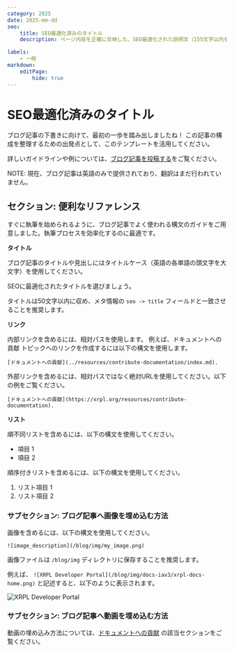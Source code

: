 ```yaml
---
category: 2025
date: 2025-mm-dd
seo:
    title: SEO最適化済みのタイトル
    description: ページ内容を正確に反映した、SEO最適化された説明文（155文字以内を推奨）。

labels:
    - 一般
markdown:
    editPage:
        hide: true
---
```

# SEO最適化済みのタイトル


ブログ記事の下書きに向けて、最初の一歩を踏み出しましたね！ この記事の構成を整理するための出発点として、このテンプレートを活用してください。

<!-- BREAK -->


詳しいガイドラインや例については、[ブログ記事を投稿する](https://xrpl.org/resources/contribute-blog/)をご覧ください。

NOTE: 現在、ブログ記事は英語のみで提供されており、翻訳はまだ行われていません。

## セクション: 便利なリファレンス

すぐに執筆を始められるように、ブログ記事でよく使われる構文のガイドをご用意しました。執筆プロセスを効率化するのに最適です。

**タイトル**

ブログ記事のタイトルや見出しにはタイトルケース（英語の各単語の頭文字を大文字）を使用してください。 

SEOに最適化されたタイトルを選びましょう。 

タイトルは50文字以内に収め、メタ情報の `seo -> title` フィールドと一致させることを推奨します。

**リンク**

内部リンクを含めるには、相対パスを使用します。  例えば、ドキュメントへの貢献 トピックへのリンクを作成するには以下の構文を使用します。

```
[ドキュメントへの貢献](../resources/contribute-documentation/index.md).
```

外部リンクを含めるには、相対パスではなく絶対URLを使用してください。以下の例をご覧ください。

```
[ドキュメントへの貢献](https://xrpl.org/resources/contribute-documentation).
```

**リスト**

順不同リストを含めるには、以下の構文を使用してください。

- 項目 1
- 項目 2

順序付きリストを含めるには、以下の構文を使用してください。

1. リスト項目 1
2. リスト項目 2


### サブセクション: ブログ記事へ画像を埋め込む方法

画像を含めるには、以下の構文を使用してください。

```
![image_description](/blog/img/my_image.png)
```

画像ファイルは `/blog/img` ディレクトリに保存することを推奨します。

例えば、 `![XRPL Developer Portal](/blog/img/docs-iav3/xrpl-docs-home.png)` と記述すると、以下のように表示されます。

![XRPL Developer Portal](/blog/img/docs-iav3/xrpl-docs-home.png)

### サブセクション: ブログ記事へ動画を埋め込む方法

動画の埋め込み方法については、[ドキュメントへの貢献](https://xrpl.org/resources/contribute-documentation#videos) の該当セクションをご覧ください。
